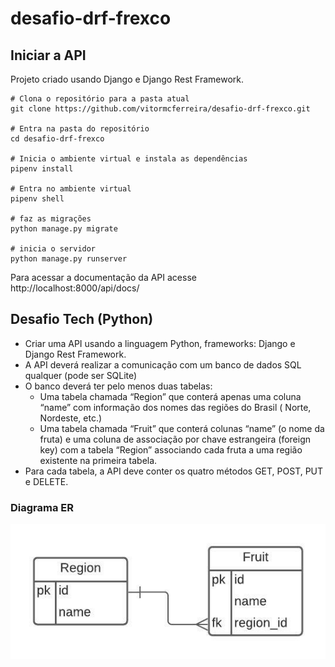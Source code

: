 # desafio-drf-frexco

## Iniciar a API
Projeto criado usando Django e Django Rest Framework.

```
# Clona o repositório para a pasta atual
git clone https://github.com/vitormcferreira/desafio-drf-frexco.git

# Entra na pasta do repositório
cd desafio-drf-frexco

# Inicia o ambiente virtual e instala as dependências
pipenv install

# Entra no ambiente virtual
pipenv shell

# faz as migrações
python manage.py migrate

# inicia o servidor
python manage.py runserver
```

Para acessar a documentação da API acesse http://localhost:8000/api/docs/



## Desafio Tech (Python)

- Criar uma API usando a linguagem Python, frameworks: Django e Django Rest 
  Framework.
- A API deverá realizar a comunicação com um banco de dados SQL qualquer (pode 
  ser SQLite)
- O banco deverá ter pelo menos duas tabelas: 
    - Uma tabela chamada “Region” que conterá apenas uma coluna “name” com 
      informação dos nomes das regiões do Brasil ( Norte, Nordeste, etc.)
    - Uma tabela chamada “Fruit” que conterá colunas “name” (o nome da fruta) 
      e uma coluna de associação por chave estrangeira (foreign key) com a 
      tabela “Region” associando cada fruta a uma região existente na primeira 
      tabela.
- Para cada tabela, a API deve conter os quatro métodos GET, POST, PUT e 
  DELETE.

### Diagrama ER
<img src="desafio-er.jpeg" alt="Diagrama ER">